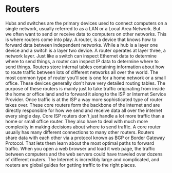# Routers

Hubs and switches are the primary devices used to connect computers on a single network, usually referred to as a LAN or a Local Area Network. But we often want to send or receive data to computers on other networks. This is where routers come into play. A router, is a device that knows how to forward data between independent networks. While a hub is a layer one device and a switch is a layer two device. A router operates at layer three, a network layer. Just like a switch can inspect Ethernet data to determine where to send things, a router can inspect IP data to determine where to send things. Routers store internal tables containing information about how to route traffic between lots of different networks all over the world. The most common type of router you'll see is one for a home network or a small office. These devices generally don't have very detailed routing tables. The purpose of these routers is mainly just to take traffic originating from inside the home or office land and to forward it along to the ISP or Internet Service Provider. Once traffic is at the ISP a way more sophisticated type of router takes over. These core routers form the backbone of the internet and are directly responsible for how we send and receive data all over the internet every single day. Core ISP routers don't just handle a lot more traffic than a home or small office router. They also have to deal with much more complexity in making decisions about where to send traffic. A core router usually has many different connections to many other routers. Routers share data with each other via a protocol known as BGP or Border Gateway Protocol. That lets them learn about the most optimal paths to forward traffic. When you open a web browser and load it web page, the traffic between computers and the web servers could have traveled over dozens of different routers. The Internet is incredibly large and complicated, and routers are global guides for getting traffic to the right places.
